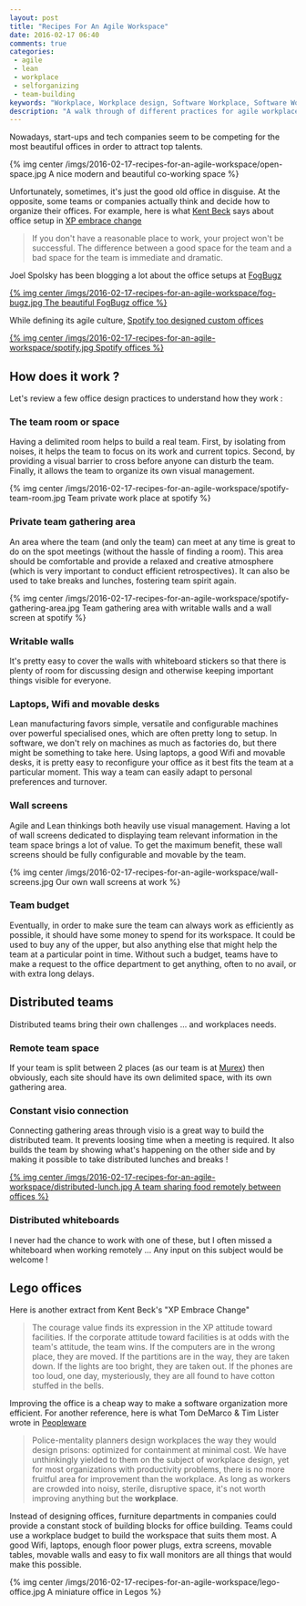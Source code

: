 ```yaml
---
layout: post
title: "Recipes For An Agile Workspace"
date: 2016-02-17 06:40
comments: true
categories:
 - agile
 - lean
 - workplace
 - selforganizing
 - team-building
keywords: "Workplace, Workplace design, Software Workplace, Software Workplace design, Agile Workplace, Self Organized Workplace"
description: "A walk through of different practices for agile workplace design, and a proposal for Lego style workplace building"
---
```

Nowadays, start-ups and tech companies seem to be competing for the most beautiful offices in order to attract top talents.

{% img center /imgs/2016-02-17-recipes-for-an-agile-workspace/open-space.jpg A nice modern and beautiful co-working space %}

Unfortunately, sometimes, it's just the good old office in disguise. At the opposite, some teams or companies actually think and decide how to organize their offices. For example, here is what [Kent Beck](https://twitter.com/kentbeck) says about office setup in [XP embrace change](http://www.amazon.com/Extreme-Programming-Explained-Embrace-Change/dp/0201616416/ref=sr_1_2?tag=pbourgau-20&amp;ie=UTF8&qid=1456177035&sr=8-2&keywords=extreme+programming+embrace+change)

> If you don't have a reasonable place to work, your project won't be successful. The difference
between a good space for the team and a bad space for the team is immediate and dramatic.

Joel Spolsky has been blogging a lot about the office setups at [FogBugz](http://www.joelonsoftware.com/articles/BionicOffice.html)

[{% img center /imgs/2016-02-17-recipes-for-an-agile-workspace/fog-bugz.jpg The beautiful FogBugz office %}](http://www.joelonsoftware.com/articles/BionicOffice.html)

While defining its agile culture, [Spotify too designed custom offices](http://fr.slideshare.net/JoakimSunden/agile-at-spotify)

[{% img center /imgs/2016-02-17-recipes-for-an-agile-workspace/spotify.jpg Spotify offices %}](http://fr.slideshare.net/JoakimSunden/agile-at-spotify)

## How does it work ?

Let's review a few office design practices to understand how they work :

### The team room or space

Having a delimited room helps to build a real team. First, by isolating from noises, it helps the team to focus on its work and current topics. Second, by providing a visual barrier to cross before anyone can disturb the team. Finally, it allows the team to organize its own visual management.

{% img center /imgs/2016-02-17-recipes-for-an-agile-workspace/spotify-team-room.jpg Team private work place at spotify %}

### Private team gathering area

An area where the team (and only the team) can meet at any time is great to do on the spot meetings (without the hassle of finding a room). This area should be comfortable and provide a relaxed and creative atmosphere (which is very important to conduct efficient retrospectives). It can also be used to take breaks and lunches, fostering team spirit again.

{% img center /imgs/2016-02-17-recipes-for-an-agile-workspace/spotify-gathering-area.jpg Team gathering area with writable walls and a wall screen at spotify %}

### Writable walls

It's pretty easy to cover the walls with whiteboard stickers so that there is plenty of room for discussing design and otherwise keeping important things visible for everyone.

### Laptops, Wifi and movable desks

Lean manufacturing favors simple, versatile and configurable machines over powerful specialised ones, which are often pretty long to setup. In software, we don't rely on machines as much as factories do, but there might be something to take here. Using laptops, a good Wifi and movable desks, it is pretty easy to reconfigure your office as it best fits the team at a particular moment. This way a team can easily adapt to personal preferences and turnover.

### Wall screens

Agile and Lean thinkings both heavily use visual management. Having a lot of wall screens dedicated to displaying team relevant information in the team space brings a lot of value. To get the maximum benefit, these wall screens should be fully configurable and movable by the team.

{% img center /imgs/2016-02-17-recipes-for-an-agile-workspace/wall-screens.jpg Our own wall screens at work %}

### Team budget

Eventually, in order to make sure the team can always work as efficiently as possible, it should have some money to spend for its workspace. It could be used to buy any of the upper, but also anything else that might help the team at a particular point in time. Without such a budget, teams have to make a request to the office department to get anything, often to no avail, or with extra long delays.

## Distributed teams

Distributed teams bring their own challenges ... and workplaces needs.

### Remote team space

If your team is split between 2 places (as our team is at [Murex](http://www.murex.com)) then obviously, each site should have its own delimited space, with its own gathering area.

### Constant visio connection

Connecting gathering areas through visio is a great way to build the distributed team. It prevents loosing time when a meeting is required. It also builds the team by showing what's happening on the other side and by making it possible to take distributed lunches and breaks !

[{% img center /imgs/2016-02-17-recipes-for-an-agile-workspace/distributed-lunch.jpg A team sharing food remotely between offices %}](http://www.infoq.com/presentations/distributed-team-agile)

### Distributed whiteboards

I never had the chance to work with one of these, but I often missed a whiteboard when working remotely ... Any input on this subject would be welcome !

## Lego offices

Here is another extract from Kent Beck's "XP Embrace Change"

> The courage value finds its expression in the XP attitude toward facilities. If the corporate attitude
toward facilities is at odds with the team's attitude, the team wins. If the computers are in the
wrong place, they are moved. If the partitions are in the way, they are taken down. If the lights are
too bright, they are taken out. If the phones are too loud, one day, mysteriously, they are all found
to have cotton stuffed in the bells.

Improving the office is a cheap way to make a software organization more efficient. For another reference, here is what Tom DeMarco & Tim Lister wrote in [Peopleware](http://www.amazon.com/gp/product/0321934113/ref=s9_simh_gw_g14_i3_r?tag=pbourgau-20&amp;pf_rd_m=ATVPDKIKX0DER&pf_rd_s=desktop-1&pf_rd_r=1K2KEWBRQK6F1R26D5D2&pf_rd_t=36701&pf_rd_p=2079475242&pf_rd_i=desktop)

> Police-mentality planners design workplaces the way they would design prisons: optimized for containment at minimal cost. We have unthinkingly yielded to them on the subject of workplace
design, yet for most organizations with productivity problems, there is no more fruitful area for improvement than the workplace. As long as workers are crowded into noisy, sterile, disruptive space, it's not worth improving anything but the **workplace**.

Instead of designing offices, furniture departments in companies could provide a constant stock of building blocks for office building. Teams could use a workplace budget to build the workspace that suits them most. A good Wifi, laptops, enough floor power plugs, extra screens, movable tables, movable walls and easy to fix wall monitors are all things that would make this possible.

{% img center /imgs/2016-02-17-recipes-for-an-agile-workspace/lego-office.jpg A miniature office in Legos %}
